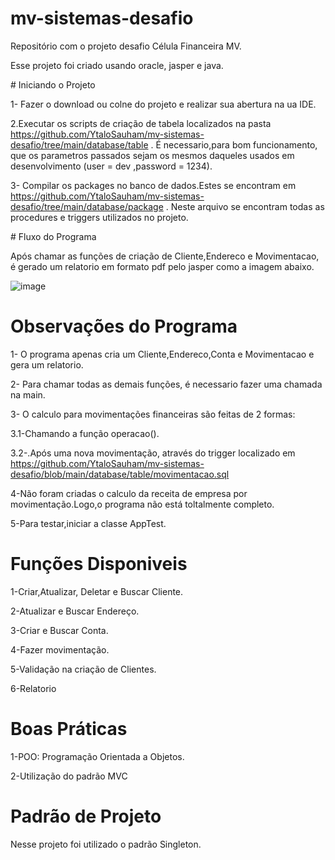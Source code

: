 ﻿# mv-sistemas-desafio
 
Repositório com o projeto desafio Célula Financeira MV.

Esse projeto foi criado usando oracle, jasper e java.

﻿# Iniciando o Projeto
 
1- Fazer o download ou colne do projeto e realizar sua abertura na ua IDE.

2.Executar os scripts de criação de tabela localizados na pasta https://github.com/YtaloSauham/mv-sistemas-desafio/tree/main/database/table . É necessario,para bom funcionamento, que os parametros passados sejam os mesmos daqueles usados em desenvolvimento (user = dev ,password = 1234).

3- Compilar os packages no banco de dados.Estes se encontram em https://github.com/YtaloSauham/mv-sistemas-desafio/tree/main/database/package . Neste arquivo se encontram todas as procedures e triggers utilizados no projeto.


﻿# Fluxo do Programa
 
 Após chamar as funções de criação de Cliente,Endereco e Movimentacao, é gerado um relatorio em formato pdf pelo jasper como a imagem abaixo.
 
 ![image](https://user-images.githubusercontent.com/85992772/153830742-13dac62d-d734-40c7-bdd1-aa5897dc7898.png)

 

# Observações do Programa

1- O programa apenas cria um Cliente,Endereco,Conta e Movimentacao e gera um relatorio.

2- Para chamar todas as demais funções, é necessario fazer uma chamada na main.

3- O calculo para movimentações financeiras são feitas de 2 formas: 

  3.1-Chamando a função operacao().
		
  3.2-.Após uma nova movimentação, através do trigger localizado em https://github.com/YtaloSauham/mv-sistemas-desafio/blob/main/database/table/movimentacao.sql
  
 4-Não foram criadas o calculo da receita de empresa por movimentação.Logo,o programa não está toltalmente completo.
 
 5-Para testar,iniciar a classe AppTest.
 
 
 
  # Funções Disponiveis 
  1-Criar,Atualizar, Deletar e Buscar Cliente.
		
  2-Atualizar e Buscar Endereço.
		
  3-Criar e Buscar Conta.
		
  4-Fazer movimentação.
		
  5-Validação na criação de Clientes.
		
  6-Relatorio
  
  # Boas Práticas
  1-POO: Programação Orientada a Objetos.
		
  2-Utilização do padrão MVC
  
   # Padrão de Projeto
  Nesse projeto foi utilizado o padrão Singleton.
  
  

